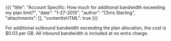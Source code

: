 {{{
  "title": "Account Specific: How much for additional bandwidth exceeding my plan limit?",
  "date": "1-27-2015",
  "author": "Chris Sterling",
  "attachments": [],
  "contentIsHTML": true
}}}

<p>For additional outbound bandwidth exceeding the plan allocation, the cost is $0.03 per GB. All inbound bandwidth is included at no extra charge.</p>
